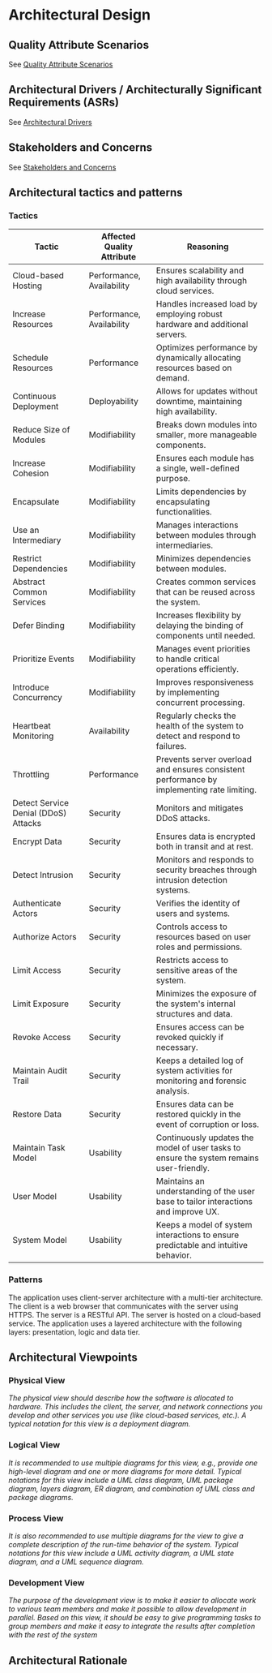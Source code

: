 # Architectural Design

## Quality Attribute Scenarios
See [Quality Attribute Scenarios](quality_attribute_scenarios.md)

## Architectural Drivers / Architecturally Significant Requirements (ASRs) 
See [Architectural Drivers](requirements.md)

## Stakeholders and Concerns
See [Stakeholders and Concerns](stakeholders.md)

## Architectural tactics and patterns


### Tactics


| Tactic                                       | Affected Quality Attribute | Reasoning                                                                                  |
|----------------------------------------------|----------------------------|--------------------------------------------------------------------------------------------|
| Cloud-based Hosting                          | Performance, Availability  | Ensures scalability and high availability through cloud services.                          |
| Increase Resources                           | Performance, Availability  | Handles increased load by employing robust hardware and additional servers.                |
| Schedule Resources                           | Performance                | Optimizes performance by dynamically allocating resources based on demand.                 |
| Continuous Deployment                        | Deployability               | Allows for updates without downtime, maintaining high availability.                        |
| Reduce Size of Modules                       | Modifiability              | Breaks down modules into smaller, more manageable components.                              |
| Increase Cohesion                            | Modifiability              | Ensures each module has a single, well-defined purpose.                                    |
| Encapsulate                                  | Modifiability              | Limits dependencies by encapsulating functionalities.                                      |
| Use an Intermediary                          | Modifiability              | Manages interactions between modules through intermediaries.                               |
| Restrict Dependencies                        | Modifiability              | Minimizes dependencies between modules.                                                    |
| Abstract Common Services                     | Modifiability              | Creates common services that can be reused across the system.                              |
| Defer Binding                                | Modifiability              | Increases flexibility by delaying the binding of components until needed.                  |
| Prioritize Events                            | Modifiability              | Manages event priorities to handle critical operations efficiently.                        |
| Introduce Concurrency                        | Modifiability              | Improves responsiveness by implementing concurrent processing.                             |
| Heartbeat Monitoring                         | Availability                | Regularly checks the health of the system to detect and respond to failures.               |
| Throttling                                   | Performance                | Prevents server overload and ensures consistent performance by implementing rate limiting. |
| Detect Service Denial (DDoS) Attacks         | Security                   | Monitors and mitigates DDoS attacks.                                                       |
| Encrypt Data                                 | Security                   | Ensures data is encrypted both in transit and at rest.                                     |
| Detect Intrusion                             | Security                   | Monitors and responds to security breaches through intrusion detection systems.            |
| Authenticate Actors                          | Security                   | Verifies the identity of users and systems.                                                |
| Authorize Actors                             | Security                   | Controls access to resources based on user roles and permissions.                          |
| Limit Access                                 | Security                   | Restricts access to sensitive areas of the system.                                         |
| Limit Exposure                               | Security                   | Minimizes the exposure of the system's internal structures and data.                       |
| Revoke Access                                | Security                   | Ensures access can be revoked quickly if necessary.                                        |
| Maintain Audit Trail                         | Security                   | Keeps a detailed log of system activities for monitoring and forensic analysis.            |
| Restore Data                                 | Security                   | Ensures data can be restored quickly in the event of corruption or loss.                   |
| Maintain Task Model                          | Usability                  | Continuously updates the model of user tasks to ensure the system remains user-friendly.    |
| User Model                                   | Usability                  | Maintains an understanding of the user base to tailor interactions and improve UX.         |
| System Model                                 | Usability                  | Keeps a model of system interactions to ensure predictable and intuitive behavior.         |

### Patterns

The application uses client-server architecture with a multi-tier architecture. The client is a web browser that communicates with the server using HTTPS. The server is a RESTful API. The server is hosted on a cloud-based service. The application uses a layered architecture with the following layers: presentation, logic and data tier. 



## Architectural Viewpoints

### Physical View
*The physical view should describe how the software is allocated to
hardware. This includes the client, the server, and network connections you develop
and other services you use (like cloud-based services, etc.). A typical notation for this
view is a deployment diagram.*

### Logical View
*It is recommended to use multiple diagrams for this view, e.g., provide
one high-level diagram and one or more diagrams for more detail. Typical notations
for this view include a UML class diagram, UML package diagram, layers diagram,
ER diagram, and combination of UML class and package diagrams.*

### Process View
*It is also recommended to use multiple diagrams for the view to give a
complete description of the run-time behavior of the system. Typical notations for this
view include a UML activity diagram, a UML state diagram, and a UML sequence
diagram.*

### Development View
*The purpose of the development view is to make it easier to
allocate work to various team members and make it possible to allow development in
parallel. Based on this view, it should be easy to give programming tasks to group
members and make it easy to integrate the results after completion with the rest of the
system*

## Architectural Rationale 
